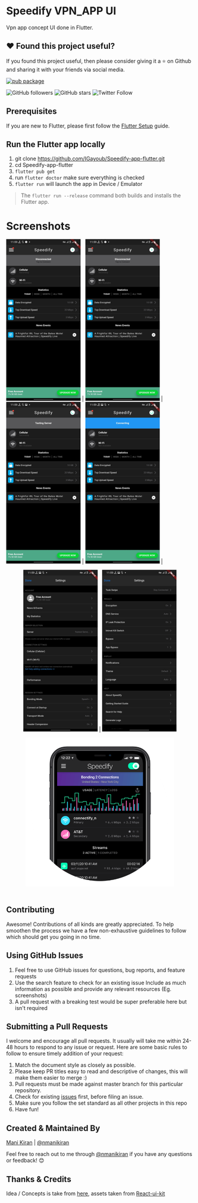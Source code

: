 # Speedify VPN_APP UI

Vpn app concept UI done in Flutter.

## ❤️ Found this project useful?
If you found this project useful, then please consider giving it a ⭐️ on Github and sharing it with your friends via social media.

[![pub package](https://img.shields.io/badge/platform-flutter-blue.svg)](https://github.com/nmanikiran/vpn_app)


![GitHub followers](https://img.shields.io/github/followers/nmanikiran?label=Follow&style=social) ![GitHub stars](https://img.shields.io/github/stars/nmanikiran/vpn_app?style=social)
![Twitter Follow](https://img.shields.io/twitter/follow/nmanikiran?label=follow&style=social)


## Prerequisites
If you are new to Flutter, please first follow the [Flutter Setup](https://flutter.dev/docs/get-started/install) guide.

## Run the Flutter app locally
1. git clone https://github.com/IGayoub/Speedify-app-flutter.git
1. cd Speedify-app-flutter
1. `flutter pub get`
1. run `flutter doctor` make sure everything is checked
1. `flutter run` will launch the app in Device / Emulator

> The `flutter run --release` command both builds and installs the Flutter app.




# Screenshots
<img src="assets/Screen/Screen1.jpg" width="200px"> |
<img src="assets/Screen/Screen1.jpg" width="200px"> |
<img src="assets/Screen/Screen2.jpg" width="200px"> |
<img src="assets/Screen/Screen3.jpg" width="200px"> |
<p align="center">
<img src="assets/Screen/Screen4.jpg" width="200px"> |
<img src="assets/Screen/Screen5.jpg" width="200px">
</p>
<div align="center"><img src="assets/Screen/Speedify.png" width="400px"></div>
<br>


## Contributing
Awesome! Contributions of all kinds are greatly appreciated. To help smoothen the process we have a few non-exhaustive guidelines to follow which should get you going in no time.

## Using GitHub Issues
1. Feel free to use GitHub issues for questions, bug reports, and feature requests
1. Use the search feature to check for an existing issue
Include as much information as possible and provide any relevant resources (Eg. screenshots)
1. A pull request with a breaking test would be super preferable here but isn't required

## Submitting a Pull Requests
I welcome and encourage all pull requests. It usually will take me within 24-48 hours to respond to any issue or request. Here are some basic rules to follow to ensure timely addition of your request:

1. Match the document style as closely as possible.
1. Please keep PR titles easy to read and descriptive of changes, this will make them easier to merge :)
1. Pull requests must be made against master branch for this particular repository.
1. Check for existing [issues](https://github.com/nmanikiran/vpn_app/issues) first, before filing an issue.
1. Make sure you follow the set standard as all other projects in this repo
1. Have fun!


## Created & Maintained By
[Mani Kiran](https://github.com/nmanikiran) | [@nmanikiran](https://twitter.com/nmanikiran)

Feel free to reach out to me through [@nmanikiran](https://twitter.com/messages/1564952526-1564952526) if you have any questions or feedback! 😊

## Thanks & Credits

Idea / Concepts is take from [here](https://project365.design/2018/10/05/day-278-vpn-mobile-app-ui-kit-sketch-freebie/), assets taken from [React-ui-kit](https://github.com/react-ui-kit/dribbble2react/tree/master/vpn-app)
